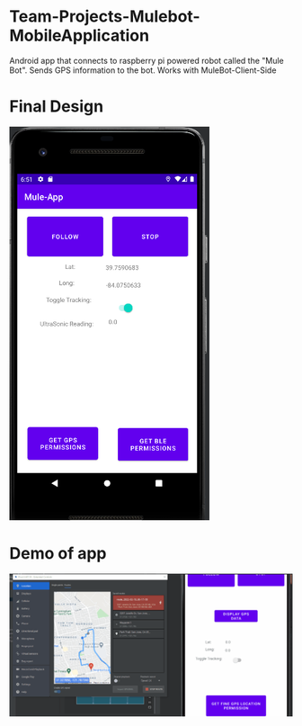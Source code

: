 # Team-Projects-Mulebot-MobileApplication
Android app that connects to raspberry pi powered robot called the "Mule Bot". Sends GPS information to the bot. Works with MuleBot-Client-Side

# Final Design
![](https://github.com/brienschmaltz/Team-Projects-Mulebot-MobileApplication/blob/master/Screenshot%202022-05-07%20185124.png)

# Demo of app 
![](https://github.com/brienschmaltz/Team-Projects-Mulebot-MobileApplication/blob/master/Lat_Long%20Mulebot%20demonstration.gif)

